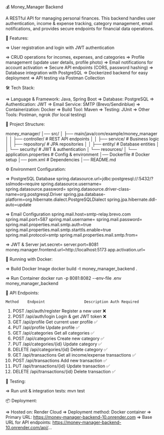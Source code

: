💰 Money_Manager Backend

A RESTful API for managing personal finances. This backend handles user authentication, income & expense tracking, category management, email notifications, and provides secure endpoints for financial data operations.

🚀 Features:

=> User registration and login with JWT authentication

=> CRUD operations for incomes, expenses, and categories
=> Profile management (update user details, profile photo)
=> Email notifications for account activation
=> Secure API endpoints (CORS, password hashing)
=> Database integration with PostgreSQL
=> Dockerized backend for easy deployment
=> API testing via Postman Collection

🛠️ Tech Stack:

=> Language & Framework: Java, Spring Boot
=> Database: PostgreSQL
=> Authentication: JWT
=> Email Service: SMTP (Brevo/Sendinblue)
=> Containerization: Docker
=> Build Tool: Maven
=> Testing: JUnit
=> Other Tools: Postman, ngrok (for local testing)


📂 Project Structure:

money_manager/
│── src/
│   ├── main/java/com/example/money_manager
│   │   ├── controller/    # REST API endpoints
│   │   ├── service/       # Business logic
│   │   ├── repository/    # JPA repositories
│   │   ├── entity/        # Database entities
│   │   └── security/      # JWT & authentication
│   └── resources/
│       └── application.properties  # Config & environment
│── Dockerfile               # Docker setup
│── pom.xml                  # Dependencies
│── README.md


⚙️ Environment Configuration:

=> PostgreSQL Database
    spring.datasource.url=jdbc:postgresql://<your-db-host>:5432/<db-name>?sslmode=require
    spring.datasource.username=<db-username>
    spring.datasource.password=<db-password>
    spring.datasource.driver-class-name=org.postgresql.Driver
    spring.jpa.database-platform=org.hibernate.dialect.PostgreSQLDialect
    spring.jpa.hibernate.ddl-auto=update

=> Email Configuration
    spring.mail.host=smtp-relay.brevo.com
    spring.mail.port=587
    spring.mail.username=<smtp-username>
    spring.mail.password=<smtp-password>
    spring.mail.properties.mail.smtp.auth=true
    spring.mail.properties.mail.smtp.starttls.enable=true
    spring.mail.protocol=smtp
    spring.mail.properties.mail.smtp.from=<from-email>

=> JWT & Server
    jwt.secret=<your-jwt-secret>
    server.port=8081
    money.manager.frontend.url=http://localhost:5173
    app.activation.url=<your-ngrok-or-production-url>


🐳 Running with Docker:

=> Build Docker Image
    docker build -t money_manager_backend .

=> Run Container
    docker run -p 8081:8082 --env-file .env money_manager_backend



📡 API Endpoints:

    Method	  Endpoint	                Description	Auth Required
1.  POST	   /api/auth/register	        Register a new user	❌
2.  POST	   /api/auth/login	          Login & get JWT token	❌
3.  GET	     /api/profile	              Get current user profile	✅
4.  PUT	     /api/profile	              Update profile	✅
5.  GET	     /api/categories	          Get all categories	✅
6.  POST	   /api/categories	          Create new category	✅
7.  PUT	     /api/categories/{id}	      Update category	✅
8.  DELETE	 /api/categories/{id}	    Delete category	✅
9.  GET	     /api/transactions	        Get all income/expense transactions	✅
10. POST	   /api/transactions	        Add new transaction	✅
11. PUT	     /api/transactions/{id}	    Update transaction	✅
12. DELETE	 /api/transactions/{id}	  Delete transaction	✅


🧪 Testing:

=> Run unit & integration tests:
      mvn test


📦 Deployment:

=> Hosted on: Render Cloud
=> Deployment method: Docker container
=> Primary URL: https://money-manager-backend-10.onrender.com
=> Base URL for API endpoints: https://money-manager-backend-10.onrender.com/api/...
